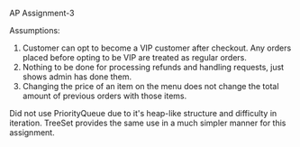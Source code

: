 AP Assignment-3

Assumptions: 
1. Customer can opt to become a VIP customer after checkout. Any orders placed before opting to be VIP are treated as regular orders.
2. Nothing to be done for processing refunds and handling requests, just shows admin has done them.
3. Changing the price of an item on the menu does not change the total amount of previous orders with those items.

Did not use PriorityQueue due to it's heap-like structure and difficulty in iteration. TreeSet provides the same use in a much simpler manner for this assignment.
